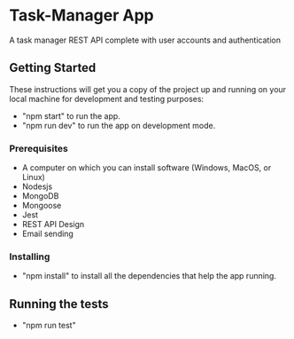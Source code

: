 # Task-Manager App

A task manager REST API complete with user accounts and authentication

## Getting Started

These instructions will get you a copy of the project up and running on your local machine for development and testing purposes:

- "npm start" to run the app.
- "npm run dev" to run the app on development mode.

### Prerequisites

- A computer on which you can install software (Windows, MacOS, or Linux)
- Nodesjs
- MongoDB
- Mongoose
- Jest
- REST API Design
- Email sending

### Installing

- "npm install" to install all the dependencies that help the app running.

## Running the tests

- "npm run test"
